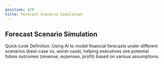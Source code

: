 ```yaml
---
position: 429
title: Forecast Scenario Simulation
---
```


## Forecast Scenario Simulation

Quick-Look Definition: Using AI to model financial forecasts under different scenarios (best-case vs. worst-case), helping executives see potential future outcomes (revenue, expenses, profit) based on various assumptions.